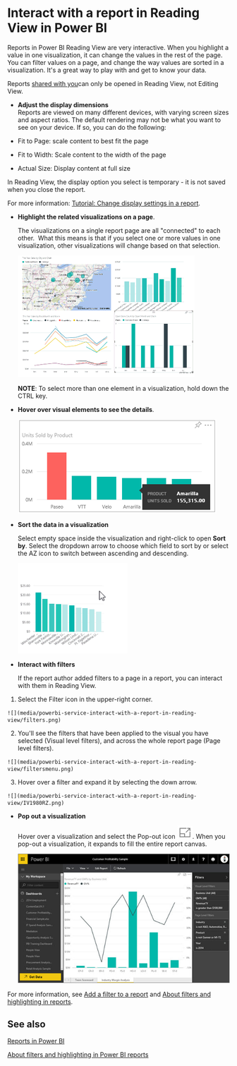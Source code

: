 ﻿<properties
   pageTitle="Interact with a report in Reading View in Power BI"
   description="Interact with a report in Reading View in Power BI"
   services="powerbi"
   documentationCenter=""
   authors="mihart"
   manager="mblythe"
   editor=""
   tags=""/>

<tags
   ms.service="powerbi"
   ms.devlang="NA"
   ms.topic="article"
   ms.tgt_pltfrm="NA"
   ms.workload="powerbi"
   ms.date="11/15/2015"
   ms.author="mihart"/>

# Interact with a report in Reading View in Power BI

Reports in Power BI Reading View are very interactive. When you highlight a value in one visualization, it can change the values in the rest of the page. You can filter values on a page, and change the way values are sorted in a visualization. It's a great way to play with and get to know your data.

Reports [shared with you](powerbi-service-share-unshare-dashboard.md)can only be opened in Reading View, not Editing View.

- **Adjust the display dimensions**  
   Reports are viewed on many different devices, with varying screen sizes and aspect ratios.  The default rendering may not be what you want to see on your device.  If so, you can do the following:

 - Fit to Page: scale content to best fit the page
 - Fit to Width: Scale content to the width of the page
 - Actual Size: Display content at full size  

  In Reading View, the display option you select is temporary - it is not saved when you close the report.

  For more information: [Tutorial: Change display settings in a report](powerbi-service-tutorial-change-report-display-settings.md).


- **Highlight the related visualizations on a page**.

    The visualizations on a single report page are all "connected" to each other.  What this means is that if you select one or more values in one visualization, other visualizations will change based on that selection.

    ![](media/powerbi-service-interact-with-a-report-in-reading-view/pagefilter3b.gif)

    **NOTE**: To select more than one element in a visualization, hold down the CTRL key.

- **Hover over visual elements to see the details**.

    ![](media/powerbi-service-interact-with-a-report-in-reading-view/amarillachart.png)

- **Sort the data in a visualization**  

    Select empty space inside the visualization and right-click to open **Sort by**. Select the dropdown arrow to choose which field to sort by or select the AZ icon to switch between ascending and descending.    

    ![](media/powerbi-service-interact-with-a-report-in-reading-view/PBI_ChangeChartSort.gif) 

- **Interact with filters**

    If the report author added filters to a page in a report, you can interact with them in Reading View.

 1.  Select the Filter icon in the upper-right corner.

    ![](media/powerbi-service-interact-with-a-report-in-reading-view/filters.png)  

 2.  You'll see the filters that have been applied to the visual you have selected (Visual level filters), and across the whole report page (Page level filters).

    ![](media/powerbi-service-interact-with-a-report-in-reading-view/filtersmenu.png)

 3.  Hover over a filter and expand it by selecting the down arrow.

    ![](media/powerbi-service-interact-with-a-report-in-reading-view/IV1980RZ.png)

- **Pop out a visualization**

    Hover over a visualization and select the Pop-out icon ![](media/powerbi-service-interact-with-a-report-in-reading-view/PBI_PopOutIcon.jpg). When you pop-out a visualization, it expands to fill the entire report canvas.

  ![](media/powerbi-service-interact-with-a-report-in-reading-view/PBI_PoppedOut.jpg)

For more information, see [Add a filter to a report](powerbi-service-add-a-filter-to-a-report.md) and [About filters and highlighting in reports](powerbi-service-about-filters-and-highlighting-in-reports.md).

## See also

[Reports in Power BI](powerbi-service-reports.md)

 [About filters and highlighting in Power BI reports](powerbi-service-about-filters-and-highlighting-in-reports.md)

